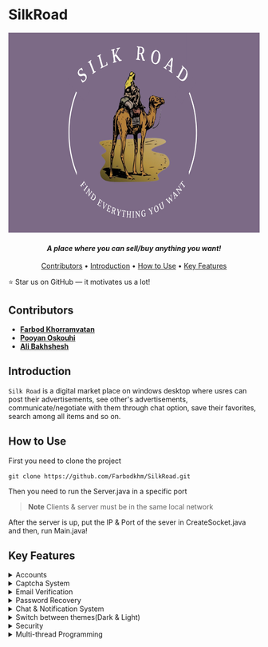 # SilkRoad

<p align="center">
  <img src = "SilkRoadClient/src/main/resources/logo.png" width="700" height = "400">
</p>

**_<h4 align="center"> A place where you can sell/buy anything you want! </h4>_**

<p align="center">
  <a href="#contributors">Contributors</a> •
  <a href="#introduction">Introduction</a> •
  <a href="#how-to-use">How to Use</a> •
  <a href="#key-features">Key Features</a>
</p>


:star: Star us on GitHub — it motivates us a lot!

## Contributors

* [**Farbod Khorramvatan**](https://github.com/Farbodkhm)
* [**Pooyan Oskouhi**](https://github.com/pooyanosk1382)
* [**Ali Bakhshesh**](https://github.com/alib2014)


## Introduction

`Silk Road` is a digital market place on windows desktop where usres can post their advertisements, see other's advertisements, communicate/negotiate with them through chat option, save their favorites, search among all items and so on.


## How to Use
First you need to clone the project
````
git clone https://github.com/Farbodkhm/SilkRoad.git
````
Then you need to run the Server.java in a specific port

> **Note**
> Clients & server must be in the same local network

After the server is up, put the IP & Port of the sever in CreateSocket.java and then, run Main.java!


## Key Features

<details>
<summary>Accounts</summary>
  
***
  
**You can either enter with your personal account or enter as a guest to view the ads**

  <p align="center">
   <img src = "https://github.com/Farbodkhm/SilkRoad/assets/68291080/a32a8a7e-3f2b-46f2-8138-38e4769f1b8e" width="600" height = "500">
  </p>


  **The city name you enter must be valid(One of cities of Iran)**

  **Also, the strength of your password will be checked simultaneously as you enter it**
  
***
  
</details>

<details>
<summary>Captcha System</summary>

***
  
**A simple captcha is required for entering the app**

<p align="center">
  <img src = "https://github.com/Farbodkhm/SilkRoad/assets/68291080/6033afc9-46df-4e69-8305-df577a15ba3b" width="500" height = "400">
</p>

***

</details>

<details>
<summary>Email Verification</summary>

***

**Your email will be validated with an OTP**

<p align="center">
    <img width="49%" src="https://github.com/Farbodkhm/SilkRoad/assets/68291080/586e1316-c3b3-4b84-a054-88a13eede843"/>
&nbsp;
    <img width="49%" height="400" src="https://github.com/Farbodkhm/SilkRoad/assets/68291080/f37907f1-af65-4892-80ee-bf4a667003a4"/>
</p>

***

</details>

<details>
<summary>Password Recovery</summary>

***
  
**In case of forgetting your password, you can recover it easily!**

<p align="center">
  <img src = "https://github.com/Farbodkhm/SilkRoad/assets/68291080/aeef3466-296e-4052-b7a8-4213c9b4fca6" width="500" height = "400">
</p>

***

</details>

<details>
<summary>Chat & Notification System</summary>

***
  
**You can send direct messages to the owners of the advertisements and communitace with them. Also, notification of your unread messages will pop up as soon as you login to your account**

***

</details>

<details>
<summary>Switch between themes(Dark & Light)</summary>

***
  
**In any page you are, you can switch to the another theme**

***

</details>

<details>
<summary>Security</summary>

***
  
**All communications between client & server will be ecrypted using `AES` encryption. Also, all passwords will be hashed and then will be stored in database**

***

</details>

<details>
<summary>Multi-thread Programming</summary>

***
  
**In order to handle all users cuncurrently, multi-thread concepts are used and they are syncronized appropriately to avoid any multi-threading problems**
</details>



